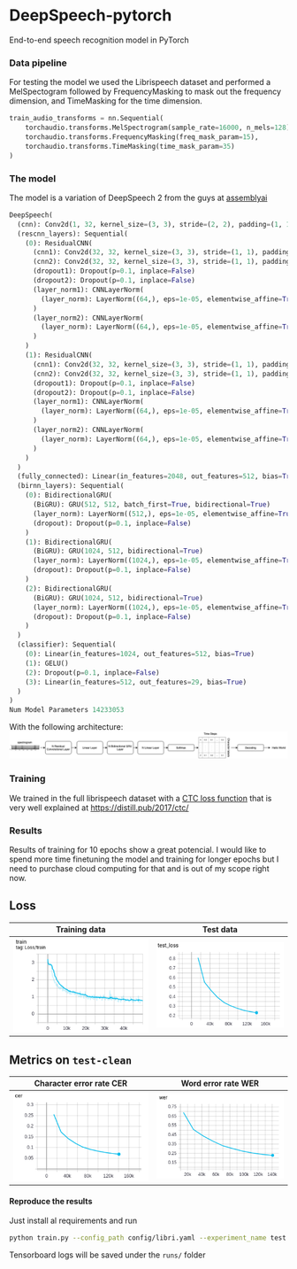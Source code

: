 # DeepSpeech-pytorch

End-to-end speech recognition model in PyTorch


### Data pipeline

For testing the model we used the Librispeech dataset and performed a MelSpectogram followed by FrequencyMasking to mask out the frequency dimension, and TimeMasking for the time dimension.

```py
train_audio_transforms = nn.Sequential(
    torchaudio.transforms.MelSpectrogram(sample_rate=16000, n_mels=128),
    torchaudio.transforms.FrequencyMasking(freq_mask_param=15),
    torchaudio.transforms.TimeMasking(time_mask_param=35)
)
```


### The model
The model is a variation of DeepSpeech 2 from the guys at [assemblyai](https://www.assemblyai.com/)

```py
DeepSpeech(
  (cnn): Conv2d(1, 32, kernel_size=(3, 3), stride=(2, 2), padding=(1, 1))
  (rescnn_layers): Sequential(
    (0): ResidualCNN(
      (cnn1): Conv2d(32, 32, kernel_size=(3, 3), stride=(1, 1), padding=(1, 1))
      (cnn2): Conv2d(32, 32, kernel_size=(3, 3), stride=(1, 1), padding=(1, 1))
      (dropout1): Dropout(p=0.1, inplace=False)
      (dropout2): Dropout(p=0.1, inplace=False)
      (layer_norm1): CNNLayerNorm(
        (layer_norm): LayerNorm((64,), eps=1e-05, elementwise_affine=True)
      )
      (layer_norm2): CNNLayerNorm(
        (layer_norm): LayerNorm((64,), eps=1e-05, elementwise_affine=True)
      )
    )
    (1): ResidualCNN(
      (cnn1): Conv2d(32, 32, kernel_size=(3, 3), stride=(1, 1), padding=(1, 1))
      (cnn2): Conv2d(32, 32, kernel_size=(3, 3), stride=(1, 1), padding=(1, 1))
      (dropout1): Dropout(p=0.1, inplace=False)
      (dropout2): Dropout(p=0.1, inplace=False)
      (layer_norm1): CNNLayerNorm(
        (layer_norm): LayerNorm((64,), eps=1e-05, elementwise_affine=True)
      )
      (layer_norm2): CNNLayerNorm(
        (layer_norm): LayerNorm((64,), eps=1e-05, elementwise_affine=True)
      )
    )
  )
  (fully_connected): Linear(in_features=2048, out_features=512, bias=True)
  (birnn_layers): Sequential(
    (0): BidirectionalGRU(
      (BiGRU): GRU(512, 512, batch_first=True, bidirectional=True)
      (layer_norm): LayerNorm((512,), eps=1e-05, elementwise_affine=True)
      (dropout): Dropout(p=0.1, inplace=False)
    )
    (1): BidirectionalGRU(
      (BiGRU): GRU(1024, 512, bidirectional=True)
      (layer_norm): LayerNorm((1024,), eps=1e-05, elementwise_affine=True)
      (dropout): Dropout(p=0.1, inplace=False)
    )
    (2): BidirectionalGRU(
      (BiGRU): GRU(1024, 512, bidirectional=True)
      (layer_norm): LayerNorm((1024,), eps=1e-05, elementwise_affine=True)
      (dropout): Dropout(p=0.1, inplace=False)
    )
  )
  (classifier): Sequential(
    (0): Linear(in_features=1024, out_features=512, bias=True)
    (1): GELU()
    (2): Dropout(p=0.1, inplace=False)
    (3): Linear(in_features=512, out_features=29, bias=True)
  )
)
Num Model Parameters 14233053

```
With the following architecture:
![model_architecture](images/model_architecture.png)

### Training

We trained in the full librispeech dataset with a [CTC loss function](https://pytorch.org/docs/stable/generated/torch.nn.CTCLoss.html) that is very well explained at https://distill.pub/2017/ctc/

### Results
Results of training for 10 epochs show a great potencial. I would like to spend more time finetuning the model and training for longer epochs but I need to purchase cloud computing for that and is out of my scope right now.

Loss
-----

|        Training data        |          Test data           |
| :-------------------------: | :--------------------------: |
| ![tr](images/trainloss.png) | ![test](images/testloss.png) |

Metrics on `test-clean`
-----

| Character error rate CER |  Word error rate WER   |
| :----------------------: | :--------------------: |
|  ![CER](images/cer.png)  | ![WER](images/wer.png) |

#### Reproduce the results

Just install al requirements and run

```bash
python train.py --config_path config/libri.yaml --experiment_name test
```

Tensorboard logs will be saved under the `runs/` folder
